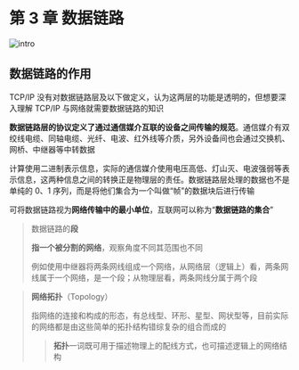 # 第 3 章 数据链路

![intro](images/01-intro.png)

## 数据链路的作用

TCP/IP 没有对数据链路层及以下做定义，认为这两层的功能是透明的，但想要深入理解 TCP/IP 与网络就需要数据链路的知识

**数据链路层的协议定义了通过通信媒介互联的设备之间传输的规范**。通信媒介有双绞线电缆、同轴电缆、光纤、电波、红外线等介质，另外设备间也会通过交换机、网桥、中继器等中转数据

计算使用二进制表示信息，实际的通信媒介使用电压高低、灯山灭、电波强弱等表示信息，这两种信息之间的转换正是物理层的责任。数据链路层处理的数据也不是单纯的 0、1 序列，而是将他们集合为一个叫做“帧”的数据块后进行传输

可将数据链路视为**网络传输中的最小单位**，互联网可以称为“**数据链路的集合**”

> 数据链路的**段**
> 
> **指一个被分割的网络**，观察角度不同其范围也不同
> 
> 例如使用中继器将两条网线组成一个网络，从网络层（逻辑上）看，两条网线属于一个网络，是一个段；从物理层看，两条网线分属于两个段

> **网络拓扑**（Topology）
> 
> 指网络的连接和构成的形态，有总线型、环形、星型、网状型等，目前实际的网络都是由这些简单的拓扑结构错综复杂的组合而成的
>
> > **拓扑**一词既可用于描述物理上的配线方式，也可描述逻辑上的网络结构


